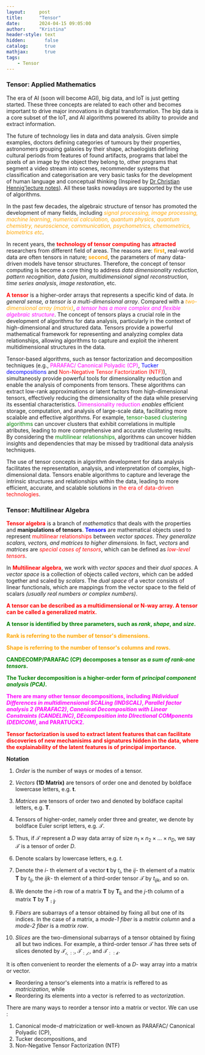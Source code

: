 ```yaml
---
layout:     post
title:      "Tensor"
date:       2024-04-15 09:05:00
author:     "Kristina"
header-style: text
hidden:       false
catalog:      true
mathjax:      true
tags:
    - Tensor
---
```


### Tensor: Applied Mathematics


The era of AI (soon will become AGI), big data, and IoT is just getting started. These three concepts are related to each other and becomes important to drive major innovations in digital transformation. The big data is a core subset of the IoT, and AI algorithms powered its ability to provide and extract information. 

The future of technology lies in data and data analysis. Given simple examples, doctors defining categories of tumours by their properties, astronomers grouping galaxies by their shape, achaelogists defining cultural periods from features of found artifacts, programs that label the pixels of an image by the object they belong to, other programs that segment a video stream into scenes, recommender systems that classification and categorisation are very basic tasks for the development of human language and conceptual thinking (Inspired by <a href="http://www.homepages.ucl.ac.uk/~ucakche/presentations/g19lecnotes.pdf">Dr Christian Hennig'lecture notes</a>). All these tasks nowadays are supported by the use of algorithms. 

In the past few decades, the algebraic structure of tensor has promoted the development of many fields, including *<font color='orange'>signal processing, image processing, machine learning, numerical calculation, quantum physics, quantum chemistry, neuroscience, communication, psychometrics, chemometrics, biometrics etc</font>*. 

In recent years, the **<font color='red'>technology of tensor computing</font>**  has **<font color='red'>attracted</font>** researchers from different field of areas. The reasons are: **<font color='orange'>first</font>**, real-world data are often tensors in nature; **<font color='orange'>second</font>**, the parameters of many data-driven models have tensor structures. Therefore, the concept of tensor computing is become a core thing to address *data dimensionality reduction*, *pattern recognition*, *data fusion*, *multidimensional signal reconstruction*, *time series analysis*, *image restoration*, etc. 

**<font color='red'>A tensor</font>** is a higher-order arrays that represents a specific kind of data. *In general sense, a tensor is a multi-dimensional array*. Compared with a *<font color='orange'>two-dimensional array (matrix)</font>*, *<font color='magenta'>a tensor has a more complex and flexible algebraic structure</font>*. The concept of tensors plays a crucial role in the development of algorithms for data analysis, particularly in the context of high-dimensional and structured data. Tensors provide a powerful mathematical framework for representing and analyzing complex data relationships, allowing algorithms to capture and exploit the inherent multidimensional structures in the data.

Tensor-based algorithms, such as tensor factorization and decomposition techniques (e.g., <font color='magenta'>PARAFAC/ Canonical Polyadic (CP)</font>, <font color='blue'>Tucker decompositions</font> and <font color='red'>Non-Negative Tensor Factorization (NTF)</font>), simultaneosly provide powerful tools for dimensionality reduction and enable the analysis of components from tensors. These algorithms can extract low-rank approximations or latent factors from high-dimensional tensors, effectively reducing the dimensionality of the data while preserving its essential characteristics. <font color='magenta'>Dimensionality reduction</font> *enables* efficient storage, computation, and analysis of large-scale data, facilitating more scalable and effective algorithms. For example, <font color='green'>tensor-based clustering algorithms</font> can uncover clusters that exhibit correlations in multiple atributes, leading to more comprehensive and accurate clustering results. By considering the <font color='green'>multilinear relationships</font>, algorithms can uncover hidden insights and dependencies that may be missed by traditional data analysis techniques. 

The use of tensor concepts in algorithm development for data analysis facilitates the representation, analysis, and interpretation of complex, high-dimensional data. Tensors enable algorithms to capture and leverage the intrinsic structures and relationships within the data, leading to more efficient, accurate, and scalable solutions in <font color='red'>the era of data-driven technologies</font>.


### Tensor: Multilinear Algebra

**<font color='red'>Tensor algebra</font>** is a branch of *mathematics* that deals with the properties and **manipulations of tensors**. **<font color='blue'>Tensors</font>** are mathematical objects used to represent <font color='red'>multilinear relationships</font> between *vector spaces*. *They generalize scalars, vectors, and matrices to higher dimensions.* In fact, *vectors* and *matrices* are *<font color='red'>special cases of tensors</font>*, which can be defined as *<font color='red'>low-level tensors</font>*.


In **<font color='red'>Multilinear algebra</font>**, we work with *vector spaces* and their *dual spaces*. A *vector space* is a collection of objects called *vectors*, which can be added together and scaled by *scalars*. The *dual space* of a vector consists of linear functionals, which are mappings from the vector space to the field of scalars *(usually real numbers or complex numbers)*.


**<font color='red'>A tensor can be described as a multidimensional or N-way array. A tensor can be called a generalized matrix.</font>**

**<font color='green'>A tensor is identified by three parameters, such as *rank*, *shape*, and *size*. </font>**

**<font color='orange'>Rank is referring to the number of tensor's dimensions.</font>**

**<font color='orange'>Shape is referring to the number of tensor's columns and rows.</font>** 

**<font color='green'>CANDECOMP/PARAFAC (CP) decomposes a tensor as *a sum of rank-one tensors*.</font>**

**<font color='green'>The Tucker decomposition is a higher-order form of *principal component analysis (PCA)*.</font>**

**<font color='magenta'>There are many other tensor decompositions, including *INdividual Differences in multidimensional SCALing (INDSCAL)*, *Parallel factor analysis 2 (PARAFAC2)*, *Canonical Decomposition with Linear Constraints (CANDELINC)*, *DEcomposition into DIrectional COMponents (DEDICOM)*, and PARATUCK2.</font>**

**<font color='red'>Tensor factorization is used to extract latent features that can facilitate discoveries of new mechanisims and signatures hidden in the data, where the explainability of the latent features is of principal importance.</font>**


**Notation**

1. *Order* is the number of ways or modes of a tensor. 

2. *Vectors* **(1D Matrix)** are tensors of order one and denoted by boldface lowercase letters, e.g. $\mathbf{t}$.

3. *Matrices* are tensors of order two and denoted by boldface capital letters, e.g. $\mathbf{T}$. 

4. Tensors of higher-order, namely order three and greater, we denote by boldface Euler script letters, e.g. $\mathbf{\mathcal{T}}$.

5. Thus, if $\mathbf{\mathcal{T}}$ represent a $D$ way data array of size $n_1 \times n_2 \times \ldots \times n_D$, we say $\mathbf{\mathcal{T}}$ is a tensor of order $D$. 

6. Denote scalars by lowercase letters, e.g. $t$. 

7. Denote the $i$- th element of a vector $\mathbf{t}$ by $t_i$, the $ij$- th element of a matrix $\mathbf{T}$ by $t_{ij}$, the $ijk$- th element of a third-order tensor $\mathbf{\mathcal{T}}$ by $t_{ijk}$, and so on.

8. We denote the $i$-th row of a matrix $\mathbf{T}$ by $\mathbf{T_{i:}}$ and the $j$-th column of a matrix $\mathbf{T}$ by $\mathbf{T_{:j}}$.

9. *Fibers* are subarrays of a tensor obtained by fixing all but one of its indices. In the case of a matrix, a *mode-1 fiber* is a *matrix column* and a *mode-2 fiber* is a *matrix row*.

10. *Slices* are the two-dimensional subarrays of a tensor obtained by fixing all but two indices. For example, a third-order tensor $\mathbf{\mathcal{T}}$ has three sets of slices denoted by $\mathbf{\mathcal{T_{i,::}}}$, $\mathbf{\mathcal{T_{:j:}}}$, and $\mathbf{\mathcal{T_{::k}}}$.


It is often convenient to reorder the elements of a $D$- way array into a matrix or vector. 

- Reordering a tensor's elements into a matrix is reffered to as *matricization*, while
- Reordering its elements into a vector is referred to as *vectorization*. 


There are many ways to reorder a tensor into a matrix or vector. We can use :

1. Canonical mode-$d$ matricization or well-known as PARAFAC/ Canonical Polyadic (CP),
2. Tucker decompositions, and 
3. Non-Negative Tensor Factorization (NTF)
